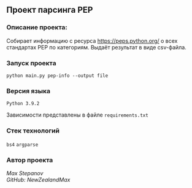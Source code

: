 ## Проект парсинга PEP

### Описание проекта:
Собирает информацию с ресурса https://peps.python.org/ о всех стандартах PEP по категориям.
Выдаёт результат в виде csv-файла.

### Запуск проекта
```
python main.py pep-info --output file
```

### Версия языка
`Python 3.9.2`

Зависимости представлены в файле `requirements.txt`

### Стек технологий
`bs4` `argparse`

### Автор проекта
_Max Stepanov_  
_GitHub: NewZealandMax_
